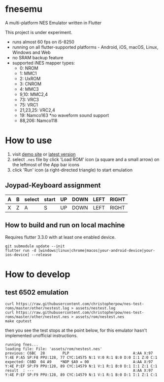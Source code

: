 # fnesemu

A multi-platform NES Emulator written in Flutter

This project is under experiment.

- runs almost 60 fps on i5-8250
- running on all flutter-supported platforms - Android, iOS, macOS, Linux, Windows and Web
- no SRAM backup feature
- supported iNES mapper types:
    - 0: NROM
    - 1: MMC1
    - 2: UxROM
    - 3: CNROM
    - 4: MMC3
    - 9,10: MMC2,4
    - 73: VRC3
    - 75: VRC1
    - 21,23,25: VRC2,4
    - 19: Namco163 *no waveform sound support
    - 88,206: Namco118

# How to use 

1. visit [demo site](https://fnesemu.codemagic.app) or [latest version](https://reki2000.github.io/fnesemu/)
1. select `.nes` file by click 'Load ROM' icon (a square and a small arrow) on the leftmost of the App bar icons
1. click 'Run' icon (a right-directed triangle) to start emulation

## Joypad-Keyboard assignment

| A | B | select | start | UP | DOWN | LEFT | RIGHT |
|---|---|--------|-------|----|------|------|------|
| X | Z | A | S | UP | DOWN | LEFT | RIGHT |

## How to build and run on local machine

Requires flutter 3.3.0 with at least one enabled device.

```
git submodule update --init
flutter run -d [windows|linux|chrome|macos|your-android-device|your-ios-device] --release
```

# How to develop


## test 6502 emulation

```
curl https://raw.githubusercontent.com/christopherpow/nes-test-roms/master/other/nestest.log > assets/nestest.log
curl https://raw.githubusercontent.com/christopherpow/nes-test-roms/master/other/nestest.nes > assets/rom/nestest.nes
make cputest
```

then you see the test stops at the point below, for this emulator hasn't implemented unofficial instructions.

```
running fnes...
loading file: File: 'assets/rom/nestest.nes'
previous: C6BC  28        PLP                             A:AA X:97 Y:4E P:A5 SP:F8 PPU:128, 77 CYC:14575 N:1 V:0 R:1 B:0 D:0 I:1 Z:0 C:1 
expected: C6BD  04 A9    *NOP $A9 = 00                    A:AA X:97 Y:4E P:EF SP:F9 PPU:128, 89 CYC:14579 N:1 V:1 R:1 B:0 D:1 I:1 Z:1 C:1 
result  : ---                                             A:AA X:97 Y:4E P:EF SP:F9 PPU:128, 89 CYC:14579 N:1 V:1 R:1 B:0 D:1 I:1 Z:1 C:1 
```

